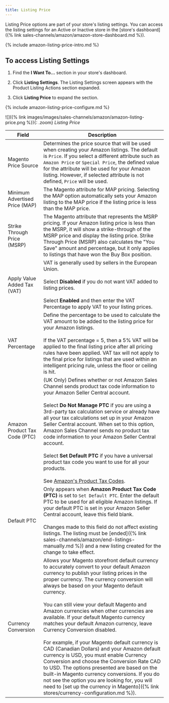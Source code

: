 ```yaml
---
title: Listing Price
---
```


Listing Price options are part of your store's listing settings. You can access the listing settings for an Active or Inactive store in the [store's dashboard]({% link sales-channels/amazon/amazon-store-dashboard.md %}).

{% include amazon-listing-price-intro.md %}

## To access Listing Settings

1. Find the **I Want To...** section in your store's dashboard.

1. Click **Listing Settings**. The Listing Settings screen appears with the Product Listing Actions section expanded.

1. Click **Listing Price** to expand the section.

{% include amazon-listing-price-configure.md %}

![]({% link images/images/sales-channels/amazon/amazon-listing-price.png %}){: .zoom}
_Listing Price_

|Field|Description|
|--- |--- |
|Magento Price Source |Determines the price source that will be used when creating your Amazon listings.  The default is `Price`. If you select a different attribute such as `Amazon Price` or `Special Price`, the defined value for the attribute will be used for your Amazon listing. However, if selected attribute is not defined, `Price` will be used. |
|Minimum Advertised Price (MAP) |The Magento attribute for MAP pricing. Selecting the MAP option automatically sets your Amazon listing to the MAP price if the listing price is less than the MAP price. |
|Strike Through Price (MSRP) |The Magento attribute that represents the MSRP pricing. If your Amazon listing price is less than the MSRP, it will show a strike-through of the MSRP price and display the listing price. Strike Through Price (MSRP) also calculates the "You Save" amount and percentage, but it only applies to listings that have won the Buy Box position. |
|Apply Value Added Tax (VAT) |VAT is generally used by sellers in the European Union.<br/><br/>Select **Disabled** if you do not want VAT added to listing prices.<br/><br/>Select **Enabled** and then enter the VAT Percentage to apply VAT to your listing prices.|
|VAT Percentage|Define the percentage to be used to calculate the VAT amount to be added to the listing price for your Amazon listings. <br/><br/>If the VAT percentage = 5, then a 5% VAT will be applied to the final listing price after all pricing rules have been applied. VAT tax will not apply to the final price for listings that are used within an intelligent pricing rule, unless the floor or ceiling is hit. |
|Amazon Product Tax Code (PTC)|(UK Only) Defines whether or not Amazon Sales Channel sends product tax code information to your Amazon Seller Central account. <br/><br/>Select **Do Not Manage PTC** if you are using a 3rd-party tax calculation service or already have all your tax calculations set up in your Amazon Seller Central account. When set to this option, Amazon Sales Channel sends no product tax code information to your Amazon Seller Central account.<br/><br/>Select **Set Default PTC** if you have a universal product tax code you want to use for all your products.<br/><br/>See [Amazon's Product Tax Codes](https://sellercentral.amazon.com/gp/help/help.html?itemID=G200794510&language=en_US).
|Default PTC|Only appears when **Amazon Product Tax Code (PTC)** is set to `Set Default PTC`. Enter the default PTC to be used for all eligible Amazon listings. If your default PTC is set in your Amazon Seller Central account, leave this field blank. <br/><br/>Changes made to this field do not affect existing listings. The listing must be [ended]({% link sales-channels/amazon/end-listings-manually.md %}) and a new listing created for the change to take effect.|
|Currency Conversion |Allows your Magento storefront default currency to accurately convert to your default Amazon currency to publish your listing prices in the proper currency. The currency conversion will always be based on your Magento default currency.<br/><br/>You can still view your default Magento and Amazon currencies when other currencies are available. If your default Magento currency matches your default Amazon currency, leave Currency Conversion disabled.<br/><br/>For example, if your Magento default currency is CAD (Canadian Dollars) and your Amazon default currency is USD, you must enable Currency Conversion and choose the Conversion Rate CAD to USD. The options presented are based on the built-in Magento currency conversions. If you do not see the option you are looking for, you will need to [set up the currency in Magento]({% link stores/currency-configuration.md %}). |

